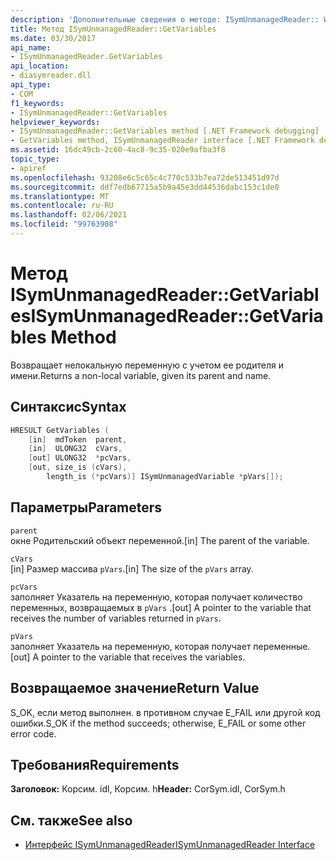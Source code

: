 ```yaml
---
description: 'Дополнительные сведения о методе: ISymUnmanagedReader:: WebMethod'
title: Метод ISymUnmanagedReader::GetVariables
ms.date: 03/30/2017
api_name:
- ISymUnmanagedReader.GetVariables
api_location:
- diasymreader.dll
api_type:
- COM
f1_keywords:
- ISymUnmanagedReader::GetVariables
helpviewer_keywords:
- ISymUnmanagedReader::GetVariables method [.NET Framework debugging]
- GetVariables method, ISymUnmanagedReader interface [.NET Framework debugging]
ms.assetid: 16dc49cb-2c60-4ac8-9c35-020e9afba3f8
topic_type:
- apiref
ms.openlocfilehash: 93208e6c5c65c4c770c533b7ea72de513451d97d
ms.sourcegitcommit: ddf7edb67715a5b9a45e3dd44536dabc153c1de0
ms.translationtype: MT
ms.contentlocale: ru-RU
ms.lasthandoff: 02/06/2021
ms.locfileid: "99763908"
---
```

# <a name="isymunmanagedreadergetvariables-method"></a><span data-ttu-id="bd431-103">Метод ISymUnmanagedReader::GetVariables</span><span class="sxs-lookup"><span data-stu-id="bd431-103">ISymUnmanagedReader::GetVariables Method</span></span>

<span data-ttu-id="bd431-104">Возвращает нелокальную переменную с учетом ее родителя и имени.</span><span class="sxs-lookup"><span data-stu-id="bd431-104">Returns a non-local variable, given its parent and name.</span></span>  
  
## <a name="syntax"></a><span data-ttu-id="bd431-105">Синтаксис</span><span class="sxs-lookup"><span data-stu-id="bd431-105">Syntax</span></span>  
  
```cpp  
HRESULT GetVariables (  
    [in]  mdToken  parent,  
    [in]  ULONG32  cVars,  
    [out] ULONG32  *pcVars,  
    [out, size_is (cVars),  
        length_is (*pcVars)] ISymUnmanagedVariable *pVars[]);  
```  
  
## <a name="parameters"></a><span data-ttu-id="bd431-106">Параметры</span><span class="sxs-lookup"><span data-stu-id="bd431-106">Parameters</span></span>  

 `parent`  
 <span data-ttu-id="bd431-107">окне Родительский объект переменной.</span><span class="sxs-lookup"><span data-stu-id="bd431-107">[in] The parent of the variable.</span></span>  
  
 `cVars`  
 <span data-ttu-id="bd431-108">[in] Размер массива `pVars`.</span><span class="sxs-lookup"><span data-stu-id="bd431-108">[in] The size of the `pVars` array.</span></span>  
  
 `pcVars`  
 <span data-ttu-id="bd431-109">заполняет Указатель на переменную, которая получает количество переменных, возвращаемых в `pVars` .</span><span class="sxs-lookup"><span data-stu-id="bd431-109">[out] A pointer to the variable that receives the number of variables returned in `pVars`.</span></span>  
  
 `pVars`  
 <span data-ttu-id="bd431-110">заполняет Указатель на переменную, которая получает переменные.</span><span class="sxs-lookup"><span data-stu-id="bd431-110">[out] A pointer to the variable that receives the variables.</span></span>  
  
## <a name="return-value"></a><span data-ttu-id="bd431-111">Возвращаемое значение</span><span class="sxs-lookup"><span data-stu-id="bd431-111">Return Value</span></span>  

 <span data-ttu-id="bd431-112">S_OK, если метод выполнен. в противном случае E_FAIL или другой код ошибки.</span><span class="sxs-lookup"><span data-stu-id="bd431-112">S_OK if the method succeeds; otherwise, E_FAIL or some other error code.</span></span>  
  
## <a name="requirements"></a><span data-ttu-id="bd431-113">Требования</span><span class="sxs-lookup"><span data-stu-id="bd431-113">Requirements</span></span>  

 <span data-ttu-id="bd431-114">**Заголовок:** Корсим. idl, Корсим. h</span><span class="sxs-lookup"><span data-stu-id="bd431-114">**Header:** CorSym.idl, CorSym.h</span></span>  
  
## <a name="see-also"></a><span data-ttu-id="bd431-115">См. также</span><span class="sxs-lookup"><span data-stu-id="bd431-115">See also</span></span>

- [<span data-ttu-id="bd431-116">Интерфейс ISymUnmanagedReader</span><span class="sxs-lookup"><span data-stu-id="bd431-116">ISymUnmanagedReader Interface</span></span>](isymunmanagedreader-interface.md)
